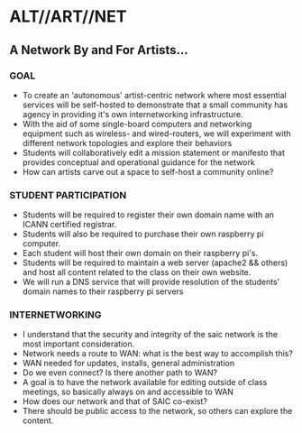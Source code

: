 # ALT//ART//NET

## A Network By and For Artists...

### GOAL

* To create an 'autonomous' artist-centric network where most essential services will be self-hosted to demonstrate that a small community has agency in providing it's own internetworking infrastructure.
* With the aid of some single-board computers and networking equipment such as wireless- and wired-routers, we will experiment with different network topologies and explore their behaviors
* Students will collaboratively edit a mission statement or manifesto that provides conceptual and operational guidance for the network
* How can artists carve out a space to self-host a community online?

### STUDENT PARTICIPATION

* Students will be required to register their own domain name with an ICANN certified registrar.
* Students will also be required to purchase their own raspberry pi computer.
* Each student will host their own domain on their raspberry pi's.
* Students will be required to maintain a web server (apache2 && others) and host all content related to the class on their own website.
* We will run a DNS service that will provide resolution of the students' domain names to their raspberry pi servers

### INTERNETWORKING

* I understand that the security and integrity of the saic network is the most important consideration.
* Network needs a route to WAN: what is the best way to accomplish this?
* WAN needed for updates, installs, general administration
* Do we even connect? Is there another path to WAN?
* A goal is to have the network available for editing outside of class meetings, so basically always on and accessible to WAN
* How does our network and that of SAIC co-exist?
* There should be public access to the network, so others can explore the content.
